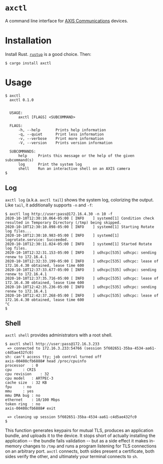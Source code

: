 # `axctl`

A command line interface for [AXIS Communications](https://www.axis.com/en-us) devices.

# Installation

Install Rust. [`rustup`](https://rustup.rs) is a good choice. Then:

```console
$ cargo install axctl
```

# Usage

```
$ axctl
  axctl 0.1.0
  
  
  USAGE:
      axctl [FLAGS] <SUBCOMMAND>
  
  FLAGS:
      -h, --help       Prints help information
      -q, --quiet      Print less information
      -v, --verbose    Print more information
      -V, --version    Prints version information
  
  SUBCOMMANDS:
      help     Prints this message or the help of the given subcommand(s)
      log      Print the system log
      shell    Run an interactive shell on an AXIS camera
$
```

## Log

`axctl log` (a.k.a. `axctl tail`) shows the system log, colorizing the output. Like `tail`, it additionally supports
`-n` and `-f`:

```console
$ axctl log http://user:pass@172.16.4.30 -n 10 -f
2020-10-10T12:30:10.064-05:00 [ INFO    ] systemd[1] Condition check resulted in Temporary Directory (/tmp) being skipped.
2020-10-10T12:30:10.098-05:00 [ INFO    ] systemd[1] Starting Rotate log files...
2020-10-10T12:30:10.983-05:00 [ INFO    ] systemd[1] logrotate.service: Succeeded.
2020-10-10T12:30:11.024-05:00 [ INFO    ] systemd[1] Started Rotate log files.
2020-10-10T12:32:31.153-05:00 [ INFO    ] udhcpc[535] udhcpc: sending renew to 172.16.4.1
2020-10-10T12:32:33.199-05:00 [ INFO    ] udhcpc[535] udhcpc: lease of 172.16.4.30 obtained, lease time 600
2020-10-10T12:37:33.677-05:00 [ INFO    ] udhcpc[535] udhcpc: sending renew to 172.16.4.1
2020-10-10T12:37:35.716-05:00 [ INFO    ] udhcpc[535] udhcpc: lease of 172.16.4.30 obtained, lease time 600
2020-10-10T12:42:35.236-05:00 [ INFO    ] udhcpc[535] udhcpc: sending renew to 172.16.4.1
2020-10-10T12:42:37.268-05:00 [ INFO    ] udhcpc[535] udhcpc: lease of 172.16.4.30 obtained, lease time 600
^C
$
```

## Shell

`axctl shell` provides administrators with a root shell.

```console
$ axctl shell http://user:pass@172.16.3.233
 => connected to 172.16.3.233:54766 (session 5f602651-35ba-4534-aa61-c4d5ae432fc0)
sh: can't access tty; job control turned off
axis-00408cfb6888# head /proc/cpuinfo
processor	: 0
cpu		: CRIS
cpu revision	: 32
cpu model	: ARTPEC-3
cache size	: 32 KB
fpu		: no
mmu		: yes
mmu DMA bug	: no
ethernet	: 10/100 Mbps
token ring	: no
axis-00408cfb6888# exit

 => cleaning up session 5f602651-35ba-4534-aa61-c4d5ae432fc0
$
```

This function generates keypairs for mutual TLS, produces an application bundle, and uploads it to the device. It stops
short of actually installing the application -- the bundle fails validation -- but as a side effect it makes in-memory
changes to `/tmp` and runs a program listening for TLS connections on an arbitrary port. `axctl` connects, both sides
present a certificate, both sides verify the other, and ultimately your terminal connects to `sh`.

